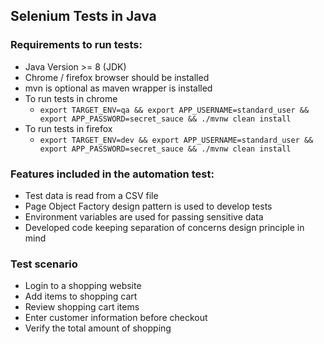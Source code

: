 Selenium Tests in Java
-------------------

### Requirements to run tests:

* Java Version >= 8 (JDK)
* Chrome / firefox browser should be installed
* mvn is optional as maven wrapper is installed
* To run tests in chrome
    * `export TARGET_ENV=qa && export APP_USERNAME=standard_user && export APP_PASSWORD=secret_sauce && ./mvnw clean install`
* To run tests in firefox
    * `export TARGET_ENV=dev && export APP_USERNAME=standard_user && export APP_PASSWORD=secret_sauce && ./mvnw clean install`

### Features included in the automation test:

* Test data is read from a CSV file
* Page Object Factory design pattern is used to develop tests
* Environment variables are used for passing sensitive data
* Developed code keeping separation of concerns design principle in mind

### Test scenario

* Login to a shopping website
* Add items to shopping cart
* Review shopping cart items
* Enter customer information before checkout
* Verify the total amount of shopping

